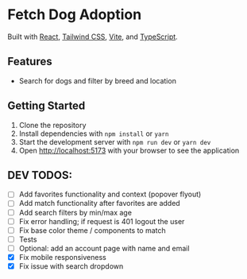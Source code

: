 # Fetch Dog Adoption

Built with [React](https://reactjs.org/), [Tailwind CSS](https://tailwindcss.com/), [Vite](https://vitejs.dev/), and [TypeScript](https://www.typescriptlang.org/).

## Features

- Search for dogs and filter by breed and location

## Getting Started

1. Clone the repository
2. Install dependencies with `npm install` or `yarn`
3. Start the development server with `npm run dev` or `yarn dev`
4. Open [http://localhost:5173](http://localhost:5173) with your browser to see the application

## DEV TODOS:

- [ ] Add favorites functionality and context (popover flyout)
- [ ] Add match functionality after favorites are added
- [ ] Add search filters by min/max age
- [ ] Fix error handling; if request is 401 logout the user
- [ ] Fix base color theme / components to match
- [ ] Tests
- [ ] Optional: add an account page with name and email
- [x] Fix mobile responsiveness
- [x] Fix issue with search dropdown
